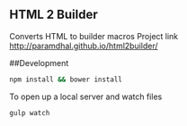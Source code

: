 HTML 2 Builder
----------------

Converts HTML to builder macros
Project link http://paramdhal.github.io/html2builder/

##Development

```bash
npm install && bower install
```

To open up a local server and watch files

```bash
gulp watch
```


